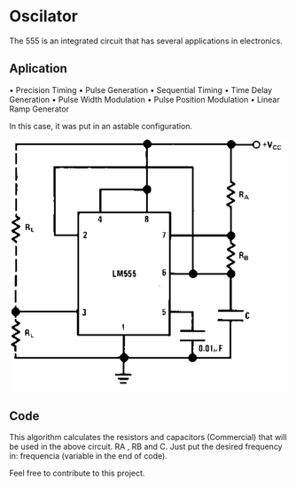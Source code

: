 # Oscilator

The 555 is an integrated circuit that has several applications in electronics.

## Aplication
• Precision Timing
• Pulse Generation
• Sequential Timing
• Time Delay Generation
• Pulse Width Modulation
• Pulse Position Modulation
• Linear Ramp Generator

In this case, it was put in an astable configuration.

![alt text](https://raw.githubusercontent.com/UmVitor/Oscilador_555/master/555.png)

## Code
This algorithm calculates the resistors and capacitors (Commercial) that will be used in the above circuit. RA , RB and C.
Just put the desired frequency in: frequencia (variable in the end of code).

Feel free to contribute to this project.
